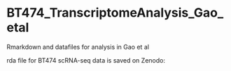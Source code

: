 # BT474_TranscriptomeAnalysis_Gao_etal
Rmarkdown and datafiles for analysis in Gao et al

rda file for BT474 scRNA-seq data is saved on Zenodo: <zenodo link here>
